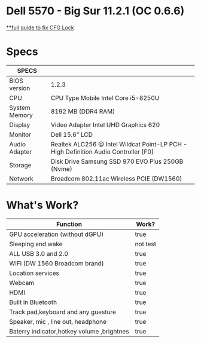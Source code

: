 # Dell 5570 - Big Sur 11.2.1 (OC 0.6.6)
[**full guide to fix CFG Lock](https://github.com/phd91105/Dell-Inspiron-5570-BigSur-OpenCore/blob/main/CFG-UNLOCKING.md)


# Specs

| SPECS |   |
|---|---|
|BIOS version|1.2.3|
|CPU|CPU Type Mobile Intel Core i5-8250U|
|System Memory| 8192 MB (DDR4 RAM)|
|Display|Video Adapter Intel UHD Graphics 620|
|Monitor|Dell 15.6" LCD|
|Audio Adapter| Realtek ALC256 @ Intel Wildcat Point-LP PCH - High Definition Audio Controller [F0]|
|Storage|Disk Drive Samsung SSD 970 EVO Plus 250GB (Nvme)|
|Network| Broadcom 802.11ac Wireless PCIE (DW1560)|

# What's Work?

| Function | Work? |
|---------------|-----------------------------------------------|
|  GPU acceleration (without dGPU)| true |
|  Sleeping and wake| not test |
|  ALL USB 3.0 and 2.0| true |
|  WiFi (DW 1560 Broadcom brand)| true |
|  Location services| true |
|  Webcam| true |
|  HDMI| true |
|  Built in Bluetooth| true |
|  Track pad,keyboard and any guesture| true |
|  Speaker, mic , line out, headphone| true |
|  Baterry indicator,hotkey volume ,brightnes| true |
